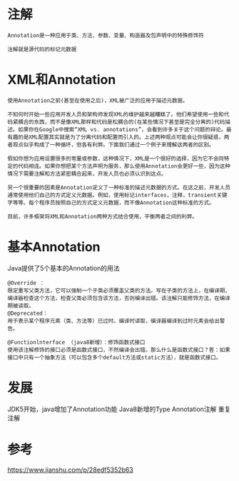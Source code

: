 

# 注解

	Annotation是一种应用于类、方法、参数、变量、构造器及包声明中的特殊修饰符

	注解就是源代码的标记元数据


# XML和Annotation

	使用Annotation之前(甚至在使用之后)，XML被广泛的应用于描述元数据。

	不知何时开始一些应用开发人员和架构师发现XML的维护越来越糟糕了。他们希望使用一些和代码紧耦合的东西，而不是像XML那样和代码是松耦合的(在某些情况下甚至是完全分离的)代码描述。如果你在Google中搜索“XML vs. annotations”，会看到许多关于这个问题的辩论。最有趣的是XML配置其实就是为了分离代码和配置而引入的。上述两种观点可能会让你很疑惑，两者观点似乎构成了一种循环，但各有利弊。下面我们通过一个例子来理解这两者的区别。

	假如你想为应用设置很多的常量或参数，这种情况下，XML是一个很好的选择，因为它不会同特定的代码相连。如果你想把某个方法声明为服务，那么使用Annotation会更好一些，因为这种情况下需要注解和方法紧密耦合起来，开发人员也必须认识到这点。

	另一个很重要的因素是Annotation定义了一种标准的描述元数据的方式。在这之前，开发人员通常使用他们自己的方式定义元数据。例如，使用标记interfaces，注释，transient关键字等等。每个程序员按照自己的方式定义元数据，而不像Annotation这种标准的方式。

	目前，许多框架将XML和Annotation两种方式结合使用，平衡两者之间的利弊。

# 基本Annotation

Java提供了5个基本的Annotation的用法

	@Override ：
	限定重写父类方法，它可以强制一个子类必须覆盖父类的方法。写在子类的方法上，在编译期，编译器检查这个方法，检查父类必须包含该方法，否则编译出错。该注解只能修饰方法，在编译期被读取。
	@Deprecated：
	用于表示某个程序元素（类、方法等）已过时。编译时读取，编译器编译到过时元素会给出警告。

	@Functionlnterface （java8新增）：修饰函数式接口
	使用该注解修饰的接口必须是函数式接口，不然编译会出错。那么什么是函数式接口？答：如果接口中只有一个抽象方法（可以包含多个default方法或static方法），就是函数式接口。





# 发展

JDK5开始，java增加了Annotation功能
Java8新增的Type Annotation注解 重复注解

# 参考

https://www.jianshu.com/p/28edf5352b63
